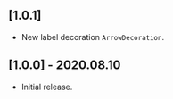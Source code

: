 ## [1.0.1]

* New label decoration `ArrowDecoration`.


## [1.0.0] - 2020.08.10

* Initial release.
